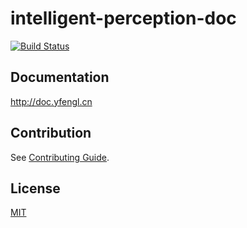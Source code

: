 # intelligent-perception-doc
[![Build Status](https://www.travis-ci.org/choushunn/intelligent-perception-doc.svg?branch=develop)](https://www.travis-ci.org/{choushunn}/{intelligent-perception-doc})


## Documentation

http://doc.yfengl.cn

## Contribution

See [Contributing Guide](https://github.com/choushunn/intelligent-perception-doc/blob/main/docs/contributing.md).

## License

[MIT](https://github.com/choushunn/intelligent-perception-doc/blob/main/LICENSE)